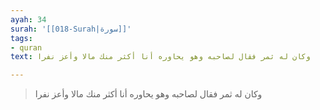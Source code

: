 ```yaml
---
ayah: 34
surah: '[[018-Surah|سورة]]'
tags:
- quran
text: وكان له ثمر فقال لصاحبه وهو يحاوره أنا أكثر منك مالا وأعز نفرا

---
```

> وكان له ثمر فقال لصاحبه وهو يحاوره أنا أكثر منك مالا وأعز نفرا
